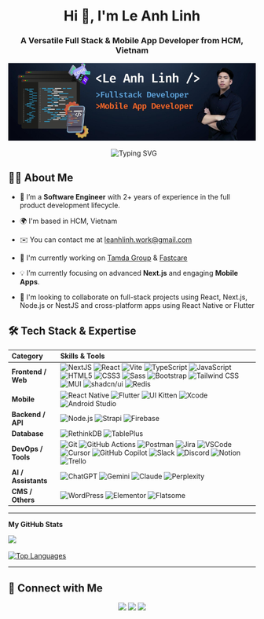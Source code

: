 <h1 align="center">Hi 👋, I'm Le Anh Linh</h1>
<h3 align="center">A Versatile Full Stack & Mobile App Developer from HCM, Vietnam </h3>

![Design and Development](https://github.com/linhla0108/linhla0108/raw/main/banner-le-anh-linh-developer.jpg)

<p align="center">
  <img src="https://readme-typing-svg.herokuapp.com?font=Fira+Code&weight=600&size=22&pause=1000&color=007ACC&center=true&vCenter=true&width=490&lines=Fullstack+Dev+%28Next.js%2FNode.js%29;Mobile+App+Dev+%28RN%2FFlutter%29;Seeking+Full-stack+%26+mobile+projects" alt="Typing SVG" />
</p>

## 🙋‍♂️ About Me

- 🔭 I’m a **Software Engineer** with 2+ years of experience in the full product development lifecycle.

- 🌍  I'm based in HCM, Vietnam
- ✉️  You can contact me at [leanhlinh.work@gmail.com](mailto:leanhlinh.work@gmail.com)
- 🚀  I'm currently working on [Tamda Group](https://tamdagroup.eu/services) & [Fastcare](https://fastcare.vn/)
- 💡  I’m currently focusing on advanced **Next.js** and engaging **Mobile Apps**.
- 👥  I'm looking to collaborate on full-stack projects using React, Next.js, Node.js or NestJS and cross-platform apps using React Native or Flutter

## 🛠️ Tech Stack & Expertise

| **Category** | **Skills & Tools** |
| :--- | :--- |
| **Frontend / Web** | ![NextJS](https://img.shields.io/badge/Next.js-000000?style=flat&logo=nextdotjs&logoColor=white) ![React](https://img.shields.io/badge/React-61DAFB?style=flat&logo=react&logoColor=black) ![Vite](https://img.shields.io/badge/Vite-646CFF?style=flat&logo=vite&logoColor=white) ![TypeScript](https://img.shields.io/badge/TypeScript-3178C6?style=flat&logo=typescript&logoColor=white) ![JavaScript](https://img.shields.io/badge/JavaScript-F7DF1E?style=flat&logo=javascript&logoColor=black) ![HTML5](https://img.shields.io/badge/HTML5-E34F26?style=flat&logo=html5&logoColor=white) ![CSS3](https://img.shields.io/badge/CSS3-1572B6?style=flat&logo=css3&logoColor=white) ![Sass](https://img.shields.io/badge/Sass-CC6699?style=flat&logo=sass&logoColor=white) ![Bootstrap](https://img.shields.io/badge/Bootstrap-7952B3?style=flat&logo=bootstrap&logoColor=white) ![Tailwind CSS](https://img.shields.io/badge/Tailwind_CSS-06B6D4?style=flat&logo=tailwindcss&logoColor=white) ![MUI](https://img.shields.io/badge/MUI-007FFF?style=flat&logo=mui&logoColor=white) ![shadcn/ui](https://img.shields.io/badge/shadcn%2Fui-000000?style=flat&logo=shadcnui&logoColor=white) ![Redis](https://img.shields.io/badge/Redis-DC382D?style=flat&logo=redis&logoColor=white) |
| **Mobile** |  ![React Native](https://img.shields.io/badge/React_Native-61DAFB?style=flat&logo=react&logoColor=black) ![Flutter](https://img.shields.io/badge/Flutter-02569B?style=flat&logo=flutter&logoColor=white) ![UI Kitten](https://img.shields.io/badge/UI%20Kitten-593196?style=flat&logo=react&logoColor=white) ![Xcode](https://img.shields.io/badge/Xcode-1575F9?style=flat&logo=xcode&logoColor=white) ![Android Studio](https://img.shields.io/badge/Android_Studio-3DDC84?style=flat&logo=androidstudio&logoColor=white) |
| **Backend / API** | ![Node.js](https://img.shields.io/badge/Node.js-339933?style=flat&logo=nodedotjs&logoColor=white) ![Strapi](https://img.shields.io/badge/Strapi-2F80ED?style=flat&logo=strapi&logoColor=white) ![Firebase](https://img.shields.io/badge/Firebase-FFCA28?style=flat&logo=firebase&logoColor=black) |
| **Database** | ![RethinkDB](https://img.shields.io/badge/RethinkDB-1C6E8F?style=flat&logo=rethinkdb&logoColor=white) ![TablePlus](https://img.shields.io/badge/TablePlus-F08000?style=flat&logo=tableplus&logoColor=white) |
| **DevOps / Tools**| ![Git](https://img.shields.io/badge/Git-F05032?style=flat&logo=git&logoColor=white) ![GitHub Actions](https://img.shields.io/badge/GitHub_Actions-2088FF?style=flat&logo=githubactions&logoColor=white) ![Postman](https://img.shields.io/badge/Postman-FF6C37?style=flat&logo=postman&logoColor=white) ![Jira](https://img.shields.io/badge/Jira-0052CC?style=flat&logo=jira&logoColor=white) ![VSCode](https://img.shields.io/badge/VS_Code-0078D7?style=flat&logo=codecrafters&logoColor=white) ![Cursor](https://img.shields.io/badge/Cursor-000000?style=flat&logo=cursor&logoColor=white) ![GitHub Copilot](https://img.shields.io/badge/GitHub_Copilot-000000?style=flat&logo=githubcopilot&logoColor=white) ![Slack](https://img.shields.io/badge/Slack-4A154B?style=flat&logo=slack&logoColor=white) ![Discord](https://img.shields.io/badge/Discord-5865F2?style=flat&logo=discord&logoColor=white) ![Notion](https://img.shields.io/badge/Notion-000000?style=flat&logo=notion&logoColor=white) ![Trello](https://img.shields.io/badge/Trello-0052CC?style=flat&logo=trello&logoColor=white)|
|**AI / Assistants**  | ![ChatGPT](https://img.shields.io/badge/ChatGPT-74AA9C?style=flat&logo=openai&logoColor=white) ![Gemini](https://img.shields.io/badge/Gemini-4285F4?style=flat&logo=googlegemini&logoColor=white) ![Claude](https://img.shields.io/badge/Claude-FFD700?style=flat&logo=anthropic&logoColor=black) ![Perplexity](https://img.shields.io/badge/Perplexity-1E88E5?style=flat&logo=perplexity&logoColor=white) |
| **CMS / Others** | ![WordPress](https://img.shields.io/badge/WordPress-21759B?style=flat&logo=wordpress&logoColor=white) ![Elementor](https://img.shields.io/badge/Elementor-92003B?style=flat&logo=elementor&logoColor=white) ![Flatsome](https://img.shields.io/badge/Flatsome-003B73?style=flat&logo=wordpress&logoColor=white)|

---

<b>My GitHub Stats</b>

<a href="http://www.github.com/linhla0108"><img src="https://github-readme-streak-stats.herokuapp.com/?user=linhla0108&stroke=0891b2&background=1c1917&ring=6366f1&fire=6366f1&currStreakNum=0891b2&currStreakLabel=6366f1&sideNums=0891b2&sideLabels=0891b2&dates=0891b2&hide_border=true" /></a>

<a href="https://github.com/linhla0108" align="left"><img src="https://github-readme-stats.vercel.app/api/top-langs/?username=linhla0108&langs_count=10&title_color=6366f1&text_color=0891b2&icon_color=0891b2&bg_color=1c1917&hide_border=true&locale=en&custom_title=Top%20%Languages" alt="Top Languages" /></a>

---

## 🔗 Connect with Me

<p align="center">
  <a href="mailto:leanhlinh.bm@gmail.com"><img src="https://img.shields.io/badge/Gmail-D14836?style=for-the-badge&logo=gmail&logoColor=white" /></a>
  <a href="https://www.linkedin.com/in/leanhlinh-work"><img src="https://img.shields.io/badge/LinkedIn-0A66C2?style=for-the-badge&logo=linkedin&logoColor=white" /></a>
  <a href="https://github.com/linhla0108"><img src="https://img.shields.io/badge/GitHub-181717?style=for-the-badge&logo=github&logoColor=white" /></a>
</p>
